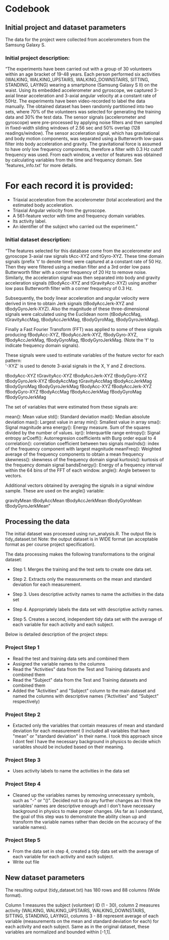 
# Codebook

## Initial project and dataset parameters

The data for the project were collected from accelerometers from the Samsung
Galaxy S. 
 
### Initial project description: 

“The experiments have been carried out with a group of 30 volunteers within an 
age bracket of 19-48 years. Each person performed six activities (WALKING, 
WALKING_UPSTAIRS, WALKING_DOWNSTAIRS, SITTING, STANDING, LAYING) wearing a 
smartphone (Samsung Galaxy S II) on the waist. Using its embedded accelerometer
and gyroscope, we captured 3-axial linear acceleration and 3-axial angular 
velocity at a constant rate of 50Hz. The experiments have been video-recorded 
to label the data manually. The obtained dataset has been randomly partitioned 
into two sets, where 70% of the volunteers was selected for generating 
the training data and 30% the test data. 
The sensor signals (accelerometer and gyroscope) were pre-processed by applying 
noise filters and then sampled in fixed-width sliding windows of 2.56 sec and 
50% overlap (128 readings/window). The sensor acceleration signal, which has 
gravitational and body motion components, was separated using a Butterworth 
low-pass filter into body acceleration and gravity. The gravitational force is 
assumed to have only low frequency components, therefore a filter with 0.3 Hz 
cutoff frequency was used. From each window, a vector of features was obtained 
by calculating variables from the time and frequency domain. 
See 'features_info.txt' for more details. 

For each record it is provided:
======================================

* Triaxial acceleration from the accelerometer (total acceleration) and 
the estimated body acceleration.
* Triaxial Angular velocity from the gyroscope. 
* A 561-feature vector with time and frequency domain variables. 
* Its activity label. 
* An identifier of the subject who carried out the experiment.”

### Initial dataset description:

“The features selected for this database come from the accelerometer and 
gyroscope 3-axial raw signals tAcc-XYZ and tGyro-XYZ. These time domain 
signals (prefix 't' to denote time) were captured at a constant rate of 50 Hz. 
Then they were filtered using a median filter and a 3rd order low pass 
Butterworth filter with a corner frequency of 20 Hz to remove noise. Similarly, 
the acceleration signal was then separated into body and gravity acceleration 
signals (tBodyAcc-XYZ and tGravityAcc-XYZ) using another low pass Butterworth 
filter with a corner frequency of 0.3 Hz. 

Subsequently, the body linear acceleration and angular velocity were derived 
in time to obtain Jerk signals (tBodyAccJerk-XYZ and tBodyGyroJerk-XYZ). Also 
the magnitude of these three-dimensional signals were calculated using the 
Euclidean norm (tBodyAccMag, tGravityAccMag, tBodyAccJerkMag, tBodyGyroMag, 
tBodyGyroJerkMag). 

Finally a Fast Fourier Transform (FFT) was applied to some of these signals 
producing fBodyAcc-XYZ, fBodyAccJerk-XYZ, fBodyGyro-XYZ, fBodyAccJerkMag, 
fBodyGyroMag, fBodyGyroJerkMag. (Note the 'f' to indicate frequency domain 
signals). 

These signals were used to estimate variables of the feature vector for each 
pattern:  
'-XYZ' is used to denote 3-axial signals in the X, Y and Z directions.

tBodyAcc-XYZ
tGravityAcc-XYZ
tBodyAccJerk-XYZ
tBodyGyro-XYZ
tBodyGyroJerk-XYZ
tBodyAccMag
tGravityAccMag
tBodyAccJerkMag
tBodyGyroMag
tBodyGyroJerkMag
fBodyAcc-XYZ
fBodyAccJerk-XYZ
fBodyGyro-XYZ
fBodyAccMag
fBodyAccJerkMag
fBodyGyroMag
fBodyGyroJerkMag

The set of variables that were estimated from these signals are: 

mean(): Mean value
std(): Standard deviation
mad(): Median absolute deviation 
max(): Largest value in array
min(): Smallest value in array
sma(): Signal magnitude area
energy(): Energy measure. Sum of the squares divided by the number of values. 
iqr(): Interquartile range 
entropy(): Signal entropy
arCoeff(): Autorregresion coefficients with Burg order equal to 4
correlation(): correlation coefficient between two signals
maxInds(): index of the frequency component with largest magnitude
meanFreq(): Weighted average of the frequency components to obtain a mean 
frequency
skewness(): skewness of the frequency domain signal 
kurtosis(): kurtosis of the frequency domain signal 
bandsEnergy(): Energy of a frequency interval within the 64 bins of the FFT 
of each window.
angle(): Angle between to vectors.

Additional vectors obtained by averaging the signals in a signal window sample. 
These are used on the angle() variable:

gravityMean
tBodyAccMean
tBodyAccJerkMean
tBodyGyroMean
tBodyGyroJerkMean”


## Processing the data

The initial dataset was processed using run_analysis.R. The output file is 
tidy_dataset.txt
Note: the output dataset is in WIDE format (an acceptable format as per course 
project specification). 

The data processing makes the following transformations to the original dataset:

* Step 1.	Merges the training and the test sets to create one data set.
* Step 2.	Extracts only the measurements on the mean and standard deviation 
            for each measurement.

* Step 3.	Uses descriptive activity names to name the activities in the data 
            set
* Step 4.	Appropriately labels the data set with descriptive activity names.
* Step 5.	Creates a second, independent tidy data set with the average of each
            variable for each activity and each subject.

Below is detailed description of the project steps:

### Project Step 1 
* Read the test and training data sets and combined them
* Assigned the variable names to the columns
* Read the "Activities" data from the Test and Training datasets and combined 
     them
* Read the "Subject" data from the Test and Training datasets and combined them
* Added the "Activities" and "Subject" column to the main dataset and named 
	the columns with descriptive names (“Activities” and “Subject” respectively)

### Project Step 2
* Extacted only the variables that contain measures of mean and standard 
    deviation for each measurement (I included all variables that have "mean" or 
    "standard deviation" in their name. I took this approach since I dont feel I 
    have the necessary background in physics to decide which variables should be 
    included based on their meaning.

### Project Step 3
* Uses activity labels to name the activities in the data set

### Project Step 4
* Cleaned up the variables names by removing unnecessary symbols, such as "-" 
    or "()". Decided not to do any further changes as I think the variables' 
	names are descriptive enough and I don't have necessary background in 
	physics to make proper changes. (As far as I understand, the goal of this 
	step was to demonstrate the ability clean up and transform the variable 
	names rather than decide on the accuracy of the variable names). 

### Project Step 5
* From the data set in step 4, created a tidy data set with the average of 
	each variable for each activity and each subject.
* Write out file



## New dataset parameters

The resulting output (tidy_dataset.txt) has 180 rows and 88 columns (Wide 
format). 

Column 1 measures the subject (volunteer) ID (1 - 30), column 2 measures 
activity (WALKING, WALKING_UPSTAIRS, WALKING_DOWNSTAIRS, SITTING, STANDING, 
LAYING), columns 3 - 88 represent average of each variable (measurements on 
the mean and standard deviation for each) for each activity and each subject. 
Same as in the original dataset, these variables are normalized and bounded 
within [-1,1]. 

